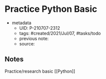 # Practice Python Basic

- metadata
	- UID: P-210707-2312
	- tags: #created/2021/Jul/07, #tasks/todo 
	- previous note: 
	- source: 

## Notes
Practice/research basic [[Python]]


